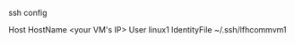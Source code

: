 ssh config

Host <name of vm>
   HostName <your VM's IP>
   User linux1
   IdentityFile ~/.ssh/lfhcommvm1
